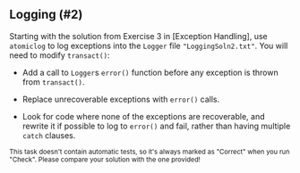## Logging (#2)

Starting with the solution from Exercise 3 in [Exception Handling], use
`atomiclog` to log exceptions into the `Logger` file `"LoggingSoln2.txt"`. You
will need to modify `transact()`:

- Add a call to `Logger`s `error()` function before any exception is thrown from
  `transact()`.

- Replace unrecoverable exceptions with `error()` calls.

- Look for code where none of the exceptions are recoverable, and rewrite it if
  possible to log to `error()` and fail, rather than having multiple `catch`
  clauses.

<sub> This task doesn't contain automatic tests,
so it's always marked as "Correct" when you run "Check".
Please compare your solution with the one provided! </sub>
